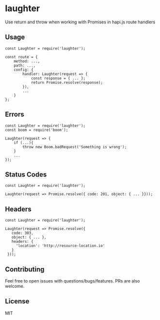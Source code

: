 # laughter
Use return and throw when working with Promises in hapi.js route handlers

## Usage
```
const Laughter = require('laughter');

const route = {
    method: ...,
    path: ...,
    config: {
        handler: Laughter(request => {
            const response = { ... };
            return Promise.resolve(response);
        }),
        ...
    }
};
```

## Errors
```
const Laughter = require('laughter');
const boom = require('boom');

Laughter(request => {
    if (...){
        throw new Boom.badRequest('Something is wrong');
    }
    ...
});
```

## Status Codes
```
const Laughter = require('laughter');

Laughter(request => Promise.resolve({ code: 201, object: { ... }}));
```

## Headers
```
const Laughter = require('laughter');

Laughter(request => Promise.resolve({
   code: 303,
   object: { ... },
   headers: {
     'location': 'http://resource-location.io'
   }
 }));
```

## Contributing
Feel free to open issues with questions/bugs/features. PRs are also welcome.

## License
MIT